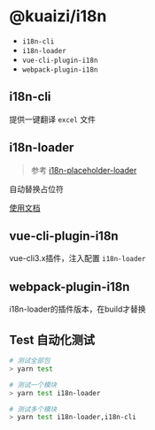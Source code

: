 # @kuaizi/i18n

* `i18n-cli`
* `i18n-loader`
* `vue-cli-plugin-i18n`
* `webpack-plugin-i18n`

## i18n-cli

提供一键翻译 `excel` 文件

## i18n-loader

> 参考 [i18n-placeholder-loader](https://github.com/veici/i18n-placeholder-loader)

自动替换占位符

[使用文档](./packages/@kuaizi/i18n-loader/README.md)

## vue-cli-plugin-i18n

vue-cli3.x插件，注入配置 `i18n-loader`

## webpack-plugin-i18n

i18n-loader的插件版本，在build才替换

## Test 自动化测试

```bash
# 测试全部包
> yarn test

# 测试一个模块
> yarn test i18n-loader

# 测试多个模块
> yarn test i18n-loader,i18n-cli
```
